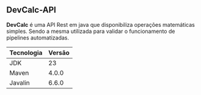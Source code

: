 <h2> DevCalc-API</h2>

**DevCalc** é uma API Rest em java que disponibiliza
operações matemáticas simples. Sendo a mesma utilizada para validar o funcionamento de pipelines automatizadas.

<table>
<thead>
    <th>Tecnologia</th>
    <th>Versão</th>
</thead>
<tbody>
    <tr>
        <td>JDK</td>
        <td>23</td>
    </tr>
    <tr>
        <td>Maven</td>
        <td>4.0.0</td>
    </tr>
    <tr>
        <td>Javalin</td>
        <td>6.6.0</td>
    </tr>
</tbody>
</table>